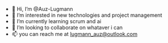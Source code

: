 - 👋 Hi, I’m @Auz-Lugmann
- 👀 I’m interested in new technologies and project management
- 🌱 I’m currently learning scrum and ai
- 💞️ I’m looking to collaborate on whataver i can
- 📫 you can reach me at lugmann_auz@outlook.com

<!---
Auz-Lugmann/Auz-Lugmann is a ✨ special ✨ repository because its `README.md` (this file) appears on your GitHub profile.
You can click the Preview link to take a look at your changes.
--->

